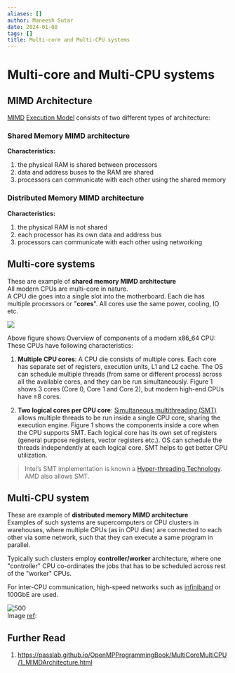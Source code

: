 ```yaml
---
aliases: []
author: Maneesh Sutar
date: 2024-01-08
tags: []
title: Multi-core and Multi-CPU systems
---
```


# Multi-core and Multi-CPU systems

## MIMD Architecture

[MIMD](flynns_taxonomy.md) [Execution Model](programming_and_execution_model.md) consists of two different types of architecture:

### Shared Memory MIMD architecture

**Characteristics:**

1. the physical RAM is shared between processors
1. data and address buses to the RAM are shared
1. processors can communicate with each other using the shared memory

### Distributed Memory MIMD architecture

**Characteristics:**

1. the physical RAM is not shared
1. each processor has its own data and address bus
1. processors can communicate with each other using networking

## Multi-core systems

These are example of **shared memory MIMD architecture**  
All modern CPUs are multi-core in nature.  
A CPU die goes into a single slot into the motherboard. Each die has multiple processors or "**cores**". All cores use the same power, cooling, IO etc.

![](https://cdn-images-1.medium.com/max/1760/1*mP_3GnhKKzb2jI9364x94Q.png)

Above figure shows Overview of components of a modern x86_64 CPU:  
These CPUs have following characteristics:

1. **Multiple CPU cores**: A CPU die consists of multiple cores. Each core has separate set of registers, execution units, L1 and L2 cache. The OS can schedule multiple threads (from same or different process) across all the available cores, and they can be run simultaneously. Figure 1 shows 3 cores (Core 0, Core 1 and Core 2), but modern high-end CPUs have ≥8 cores.

1. **Two logical cores per CPU core**: [Simultaneous multithreading (SMT)](simultaneous_multi_threading.md) allows multiple threads to be run inside a single CPU core, sharing the execution engine. Figure 1 shows the components inside a core when the CPU supports SMT. Each logical core has its own set of registers (general purpose registers, vector registers etc.). OS can schedule the threads independently at each logical core. SMT helps to get better CPU utilization.

 > 
 > Intel’s SMT implementation is known a [Hyper-threading Technology](https://www.intel.com/content/www/us/en/gaming/resources/hyper-threading.html). AMD also allows SMT.

## Multi-CPU system

These are example of **distributed memory MIMD architecture**  
Examples of such systems are supercomputers or CPU clusters in warehouses, where multiple CPUs (as in CPU dies) are connected to each other via some network, such that they can execute a same program in parallel.

Typically such clusters employ **controller/worker** architecture, where one "controller" CPU co-ordinates the jobs that has to be scheduled across rest of the "worker" CPUs.

For inter-CPU communication, high-speed networks such as [infiniband](../IO/infiniband.md) or 100GbE are used.

![500](Artifacts/multiple_cpu_system.png)  
Image [ref](https://passlab.github.io/OpenMPProgrammingBook/MultiCoreMultiCPU/1_MIMDArchitecture.html):

## Further Read

1. <https://passlab.github.io/OpenMPProgrammingBook/MultiCoreMultiCPU/1_MIMDArchitecture.html>
